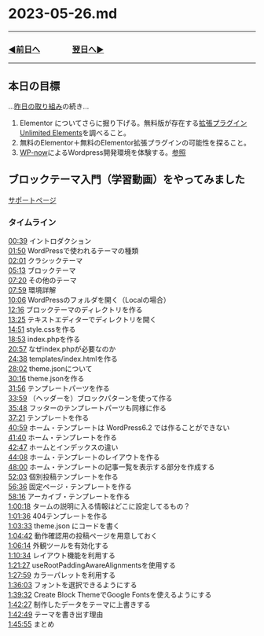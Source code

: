 # 2023-05-26.md
---
### [◀️前日へ](https://github.com/yuasys/chatty-journal/blob/main/2023/05/2023-05-25.md)&emsp;&emsp;&emsp;&emsp;[翌日へ▶️](https://github.com/yuasys/chatty-journal/blob/main/2023/05/2023-05-27.md)
---

## 本日の目標

...[昨日の取り組み](https://github.com/yuasys/chatty-journal/blob/main/2023/05/2023-05-25.md)の続き...  

1. Elementor についてさらに掘り下げる。無料版が存在する[拡張プラグインUnlimited Elements](https://youtu.be/HEI1eGlWFOo)を調べること。
2. 無料のElementor＋無料のElementor拡張プラグインの可能性を探ること。
3. [WP-now](https://www.youtube.com/watch?v=kKLoKHQrVIA)によるWordpress開発環境を体験する。[参照](https://github.com/yuasys/chatty-journal/blob/main/2023/05/2023-05-25.md#%E6%9C%AC%E6%97%A5%E3%81%AE%E6%96%B0%E7%99%BA%E8%A6%8B%E9%A9%9A%E3%81%84%E3%81%9F%E3%83%8B%E3%83%A5%E3%83%BC%E3%82%B9%E3%81%AA%E3%81%A9)



ブロックテーマ入門（学習動画）をやってみました
-

[サポートページ](https://www.youtube.com/redirect?event=video_description&redir_token=QUFFLUhqbFZEWlVtWHJkNVRpTkt5dm9WQUVadU4xcHBPZ3xBQ3Jtc0tsV2R2UEpGV0h2MTRPYUhNenZjR0FweHRaNUJqRVZ4NWRQLWpXTHY0Q05NZ3psYkw3QzFvQlFGc0VieGNkb2VMUldtaVJaOFEwYUFyRXNkNjkwOFJUd2pIeFpCX014UDdBT2Z0MVNWcDBVeExVcnoxWQ&q=https%3A%2F%2Fhook-wp.com%2Finfo%2Flearn%2Fintroduction-block-theme-with-low-code&v=SSTF--RhicQ)

### タイムライン
[00:39](https://www.youtube.com/watch?v=SSTF--RhicQ&t=39s) イントロダクション  
[01:50](https://www.youtube.com/watch?v=SSTF--RhicQ&t=110s) WordPressで使われるテーマの種類  
[02:01](https://www.youtube.com/watch?v=SSTF--RhicQ&t=121s) クラシックテーマ  
[05:13](https://www.youtube.com/watch?v=SSTF--RhicQ&t=313s) ブロックテーマ  
[07:20](https://www.youtube.com/watch?v=SSTF--RhicQ&t=440s) その他のテーマ  
[07:59](https://www.youtube.com/watch?v=SSTF--RhicQ&t=479s) 環境詳解  
[10:06](https://www.youtube.com/watch?v=SSTF--RhicQ&t=606s) WordPressのフォルダを開く（Localの場合）  
[12:16](https://www.youtube.com/watch?v=SSTF--RhicQ&t=736s) ブロックテーマのディレクトリを作る  
[13:25](https://www.youtube.com/watch?v=SSTF--RhicQ&t=805s) テキストエディターでディレクトリを開く  
[14:51](https://www.youtube.com/watch?v=SSTF--RhicQ&t=891s) style.cssを作る  
[18:53](https://www.youtube.com/watch?v=SSTF--RhicQ&t=1133s) index.phpを作る  
[20:57](https://www.youtube.com/watch?v=SSTF--RhicQ&t=1257s) なぜindex.phpが必要なのか  
[24:38](https://www.youtube.com/watch?v=SSTF--RhicQ&t=1478s) templates/index.htmlを作る  
[28:02](https://www.youtube.com/watch?v=SSTF--RhicQ&t=1682s) theme.jsonについて  
[30:16](https://www.youtube.com/watch?v=SSTF--RhicQ&t=1816s) theme.jsonを作る  
[31:56](https://www.youtube.com/watch?v=SSTF--RhicQ&t=1916s) テンプレートパーツを作る  
[33:59](https://www.youtube.com/watch?v=SSTF--RhicQ&t=2039s) （ヘッダーを）ブロックパターンを使って作る  
[35:48](https://www.youtube.com/watch?v=SSTF--RhicQ&t=2148s) フッターのテンプレートパーツも同様に作る  
[37:21](https://www.youtube.com/watch?v=SSTF--RhicQ&t=2241s) テンプレートを作る  
[40:59](https://www.youtube.com/watch?v=SSTF--RhicQ&t=2459s) ホーム・テンプレートは WordPress6.2 では作ることができない  
[41:40](https://www.youtube.com/watch?v=SSTF--RhicQ&t=2500s) ホーム・テンプレートを作る  
[42:47](https://www.youtube.com/watch?v=SSTF--RhicQ&t=2567s) ホームとインデックスの違い  
[44:08](https://www.youtube.com/watch?v=SSTF--RhicQ&t=2567s) ホーム・テンプレートのレイアウトを作る  
[48:00](https://www.youtube.com/watch?v=SSTF--RhicQ&t=2880s) ホーム・テンプレートの記事一覧を表示する部分を作成する  
[52:03](https://www.youtube.com/watch?v=SSTF--RhicQ&t=3123s) 個別投稿テンプレートを作る  
[56:36](https://www.youtube.com/watch?v=SSTF--RhicQ&t=3396s) 固定ページ・テンプレートを作る  
[58:16](https://www.youtube.com/watch?v=SSTF--RhicQ&t=3496s) アーカイブ・テンプレートを作る  
[1:00:18](https://www.youtube.com/watch?v=SSTF--RhicQ&t=3618s) タームの説明に入る情報はどこに設定してるもの？  
[1:01:36](https://www.youtube.com/watch?v=SSTF--RhicQ&t=3696s) 404テンプレートを作る  
[1:03:33](https://www.youtube.com/watch?v=SSTF--RhicQ&t=3813s) theme.json にコードを書く  
[1:04:42](https://www.youtube.com/watch?v=SSTF--RhicQ&t=3882s) 動作確認用の投稿ページを用意しておく  
[1:06:14](https://www.youtube.com/watch?v=SSTF--RhicQ&t=3974s) 外観ツールを有効化する  
[1:10:34](https://www.youtube.com/watch?v=SSTF--RhicQ&t=4234s) レイアウト機能を利用する  
[1:21:27](https://www.youtube.com/watch?v=SSTF--RhicQ&t=4887s) useRootPaddingAwareAlignmentsを使用する  
[1:27:59](https://www.youtube.com/watch?v=SSTF--RhicQ&t=5279s) カラーパレットを利用する  
[1:36:03](https://www.youtube.com/watch?v=SSTF--RhicQ&t=5763s) フォントを選択できるようにする  
[1:39:32](https://www.youtube.com/watch?v=SSTF--RhicQ&t=5972s) Create Block ThemeでGoogle Fontsを使えるようにする  
[1:42:27](https://www.youtube.com/watch?v=SSTF--RhicQ&t=6147s) 制作したデータをテーマに上書きする  
[1:42:49](https://www.youtube.com/watch?v=SSTF--RhicQ&t=6169s) テーマを書き出す理由  
[1:45:55](https://www.youtube.com/watch?v=SSTF--RhicQ&t=6355s) まとめ  

